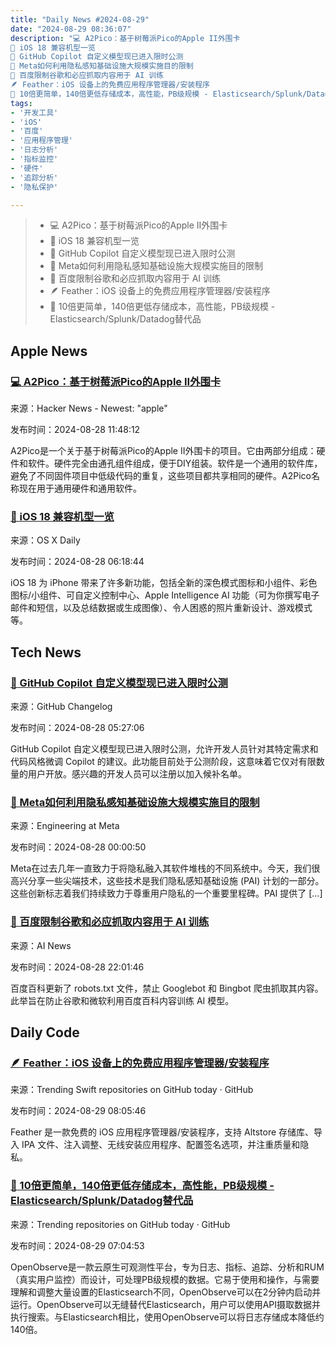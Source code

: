 ```yaml
---
title: "Daily News #2024-08-29"
date: "2024-08-29 08:36:07"
description: "💻 A2Pico：基于树莓派Pico的Apple II外围卡
🎉 iOS 18 兼容机型一览
🎉 GitHub Copilot 自定义模型现已进入限时公测
🎉 Meta如何利用隐私感知基础设施大规模实施目的限制
🤔 百度限制谷歌和必应抓取内容用于 AI 训练
🪶 Feather：iOS 设备上的免费应用程序管理器/安装程序
🚀 10倍更简单，140倍更低存储成本，高性能，PB级规模 - Elasticsearch/Splunk/Datadog替代品"
tags: 
- '开发工具'
- 'iOS'
- '百度'
- '应用程序管理'
- '日志分析'
- '指标监控'
- '硬件'
- '追踪分析'
- '隐私保护'

---
```


> - 💻 A2Pico：基于树莓派Pico的Apple II外围卡
> - 🎉 iOS 18 兼容机型一览
> - 🎉 GitHub Copilot 自定义模型现已进入限时公测
> - 🎉 Meta如何利用隐私感知基础设施大规模实施目的限制
> - 🤔 百度限制谷歌和必应抓取内容用于 AI 训练
> - 🪶 Feather：iOS 设备上的免费应用程序管理器/安装程序
> - 🚀 10倍更简单，140倍更低存储成本，高性能，PB级规模 - Elasticsearch/Splunk/Datadog替代品

## Apple News

### [💻 A2Pico：基于树莓派Pico的Apple II外围卡](https://github.com/oliverschmidt/a2pico)

来源：Hacker News - Newest: "apple"

发布时间：2024-08-28 11:48:12

A2Pico是一个关于基于树莓派Pico的Apple II外围卡的项目。它由两部分组成：硬件和软件。硬件完全由通孔组件组成，便于DIY组装。软件是一个通用的软件库，避免了不同固件项目中低级代码的重复，这些项目都共享相同的硬件。A2Pico名称现在用于通用硬件和通用软件。

### [🎉 iOS 18 兼容机型一览](https://osxdaily.com/2024/08/27/ios-18-compatible-iphone-list/)

来源：OS X Daily

发布时间：2024-08-28 06:18:44

iOS 18 为 iPhone 带来了许多新功能，包括全新的深色模式图标和小组件、彩色图标/小组件、可自定义控制中心、Apple Intelligence AI 功能（可为你撰写电子邮件和短信，以及总结数据或生成图像）、令人困惑的照片重新设计、游戏模式等。

## Tech News

### [🎉 GitHub Copilot 自定义模型现已进入限时公测](https://github.blog/changelog/2024-08-27-custom-models-for-github-copilot-are-now-in-limited-public-beta)

来源：GitHub Changelog

发布时间：2024-08-28 05:27:06

GitHub Copilot 自定义模型现已进入限时公测，允许开发人员针对其特定需求和代码风格微调 Copilot 的建议。此功能目前处于公测阶段，这意味着它仅对有限数量的用户开放。感兴趣的开发人员可以注册以加入候补名单。

### [🎉 Meta如何利用隐私感知基础设施大规模实施目的限制](https://engineering.fb.com/2024/08/27/security/privacy-aware-infrastructure-purpose-limitation-meta/)

来源：Engineering at Meta

发布时间：2024-08-28 00:00:50

Meta在过去几年一直致力于将隐私融入其软件堆栈的不同系统中。今天，我们很高兴分享一些尖端技术，这些技术是我们隐私感知基础设施 (PAI) 计划的一部分。这些创新标志着我们持续致力于尊重用户隐私的一个重要里程碑。PAI 提供了 [...]

### [🤔 百度限制谷歌和必应抓取内容用于 AI 训练](https://www.artificialintelligence-news.com/news/baidu-restricts-google-bing-from-scraping-content-ai-training/?utm_source=rss&utm_medium=rss&utm_campaign=baidu-restricts-google-bing-from-scraping-content-ai-training)

来源：AI News

发布时间：2024-08-28 22:01:46

百度百科更新了 robots.txt 文件，禁止 Googlebot 和 Bingbot 爬虫抓取其内容。此举旨在防止谷歌和微软利用百度百科内容训练 AI 模型。

## Daily Code

### [🪶 Feather：iOS 设备上的免费应用程序管理器/安装程序](https://github.com/khcrysalis/Feather)

来源：Trending Swift repositories on GitHub today · GitHub

发布时间：2024-08-29 08:05:46

Feather 是一款免费的 iOS 应用程序管理器/安装程序，支持 Altstore 存储库、导入 IPA 文件、注入调整、无线安装应用程序、配置签名选项，并注重质量和隐私。

### [🚀 10倍更简单，140倍更低存储成本，高性能，PB级规模 - Elasticsearch/Splunk/Datadog替代品](https://github.com/openobserve/openobserve)

来源：Trending repositories on GitHub today · GitHub

发布时间：2024-08-29 07:04:53

OpenObserve是一款云原生可观测性平台，专为日志、指标、追踪、分析和RUM（真实用户监控）而设计，可处理PB级规模的数据。它易于使用和操作，与需要理解和调整大量设置的Elasticsearch不同，OpenObserve可以在2分钟内启动并运行。OpenObserve可以无缝替代Elasticsearch，用户可以使用API摄取数据并执行搜索。与Elasticsearch相比，使用OpenObserve可以将日志存储成本降低约140倍。

